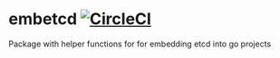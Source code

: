 # embetcd [![CircleCI](https://circleci.com/gh/signalfx/embetcd/tree/master.svg?style=svg)](https://circleci.com/gh/signalfx/embetcd/tree/master)
Package with helper functions for for embedding etcd into go projects
